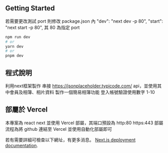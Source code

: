 ## Getting Started

若需要更改測試 port 則修改 package.json 內
"dev": "next dev -p 80",
"start": "next start -p 80",
其 80 為指定 port

```bash
npm run dev
# or
yarn dev
# or
pnpm dev
```

## 程式說明
利用next框架製作
串接 https://jsonplaceholder.typicode.com/ api，並使用其中會員及相簿、相片資料
製作一個簡易相簿功能
登入帳號驗證使用數字 1-10

## 部屬於 Vercel

本專案為 react next 並使用 Vercel 部屬，其端口預設為 http:80 https:443
部屬流程為將 github 連結至 Vercel 並使用自動化部屬即可

若有需要詳細可檢查以下網址，有更多消息。
[Next.js deployment documentation](https://nextjs.org/docs/deployment).
